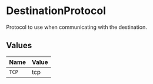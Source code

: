 # DestinationProtocol

Protocol to use when communicating with the destination.


## Values

| Name  | Value |
| ----- | ----- |
| `TCP` | tcp   |